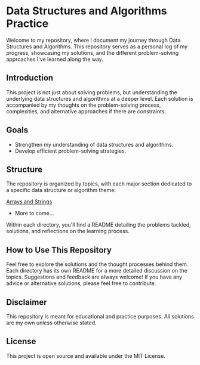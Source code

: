 # Data Structures and Algorithms Practice

Welcome to my repository, where I document my journey through Data Structures and Algorithms. This repository serves as a personal log of my progress, showcasing my solutions, and the different problem-solving approaches I've learned along the way.

## Introduction

This project is not just about solving problems, but understanding the underlying data structures and algorithms at a deeper level. Each solution is accompanied by my thoughts on the problem-solving process, complexities, and alternative approaches if there are constraints. 

## Goals

- Strengthen my understanding of data structures and algorithms.
- Develop efficient problem-solving strategies.

## Structure

The repository is organized by topics, with each major section dedicated to a specific data structure or algorithm theme:

[Arrays and Strings](/data_structures_and_algorithms/tree/main/arrays_and_strings)
- More to come...

Within each directory, you'll find a README detailing the problems tackled, solutions, and reflections on the learning process.

## How to Use This Repository

Feel free to explore the solutions and the thought processes behind them. Each directory has its own README for a more detailed discussion on the topics.
Suggestions and feedback are always welcome! If you have any advice or alternative solutions, please feel free to contribute.

## Disclaimer

This repository is meant for educational and practice purposes. All solutions are my own unless otherwise stated.

## License

This project is open source and available under the MIT License.
